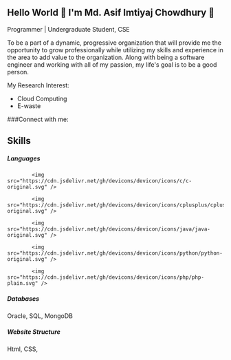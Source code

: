 ## Hello World 👋 I'm Md. Asif Imtiyaj Chowdhury 👋

Programmer | Undergraduate Student, CSE

To be a part of a dynamic, progressive organization that will provide me the
opportunity to grow professionally while utilizing my skills and experience in the
area to add value to the organization. Along with being a software engineer and
working with all of my passion, my life's goal is to be a good person.

My Research Interest:
- Cloud Computing
- E-waste

###Connect with me: 


## Skills 

##### Languages

            <img src="https://cdn.jsdelivr.net/gh/devicons/devicon/icons/c/c-original.svg" />
            
            <img src="https://cdn.jsdelivr.net/gh/devicons/devicon/icons/cplusplus/cplusplus-original.svg" />          
            
            <img src="https://cdn.jsdelivr.net/gh/devicons/devicon/icons/java/java-original.svg" />
            
            <img src="https://cdn.jsdelivr.net/gh/devicons/devicon/icons/python/python-original.svg" />
            
            <img src="https://cdn.jsdelivr.net/gh/devicons/devicon/icons/php/php-plain.svg" />
                    
          
          

##### Databases
Oracle, SQL, MongoDB

##### Website Structure 
Html, CSS,  




